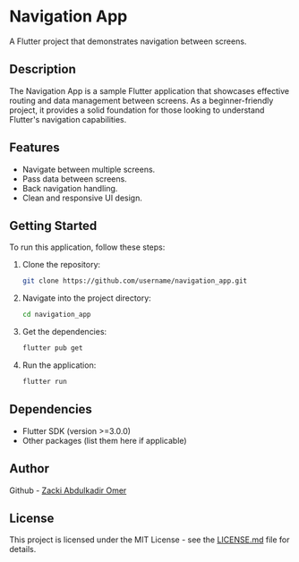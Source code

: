 # Navigation App

A Flutter project that demonstrates navigation between screens.

## Description

The Navigation App is a sample Flutter application that showcases effective routing and data management between screens. As a beginner-friendly project, it provides a solid foundation for those looking to understand Flutter's navigation capabilities.

## Features

- Navigate between multiple screens.
- Pass data between screens.
- Back navigation handling.
- Clean and responsive UI design.

## Getting Started

To run this application, follow these steps:

1. Clone the repository:

   ```bash
   git clone https://github.com/username/navigation_app.git
   ```

2. Navigate into the project directory:

   ```bash
   cd navigation_app
   ```

3. Get the dependencies:

   ```bash
   flutter pub get
   ```

4. Run the application:

   ```bash
   flutter run
   ```

## Dependencies

- Flutter SDK (version >=3.0.0)
- Other packages (list them here if applicable)

## Author

Github - [Zacki Abdulkadir Omer]([https://github.com/ZakiOmer22])

## License

This project is licensed under the MIT License - see the [LICENSE.md](LICENSE.md) file for details.
